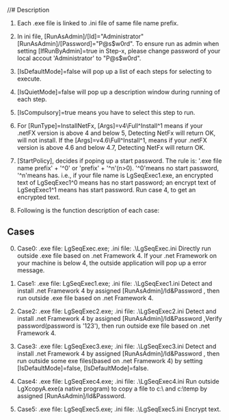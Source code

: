 //# Description

1. Each .exe file is linked to .ini file of same file name prefix. 

2. In ini file, [RunAsAdmin]/[Id]="Administrator"  [RunAsAdmin]/[Password]="P@s$w0rd". 
To ensure run as admin when setting [IfRunByAdmin]=true in Step-x, please change  password of your local accout 'Administrator' to  "P@s$w0rd".

3. [IsDefaultMode]=false will pop up a list of each steps for selecting to execute.

4. [IsQuietMode]=false will pop up a description window during running of each step.

5. [IsCompulsory]=true means you have to select this step to run. 

6. For [RunType]=InstallNetFx, [Args]=v4\Full^Install^1 means if your .netFX version is above 4 and below 5, Detecting NetFx will return OK, will not install. 
   If the  [Args]=v4.6\Full^Install^1, means if your .netFX version is above 4.6 and below 4.7, Detecting NetFx will return OK.

7. [StartPolicy], decides if poping up a start password. The rule is: '.exe file name prefix' + '^0' or 'prefix' + '^n'(n>0). '^0'means no start password, '^n'means has.
   i.e., if your file name is LgSeqExec1.exe, an encrypted text of LgSeqExec1^0 means has no start password; an encrypt text of LgSeqExec1^1 means has start password.
   Run case 4, to get an encrypted text.
 
8. Following is the function description of each case:

## Cases
0. Case0: .exe file: LgSeqExec.exe; .ini file: .\LgSeqExec.ini
	Directly run outside .exe file based on .net Framework 4. If your .net Framework on your machine is below 4, the outside application will pop up a error message.

1. Case1: .exe file: LgSeqExec1.exe; .ini file: .\LgSeqExec1.ini
	Detect and install .net Framework 4 by assigned [RunAsAdmin]/Id&Password , then run outside .exe file based on .net Framework 4. 

2. Case2: .exe file: LgSeqExec2.exe; .ini file: .\LgSeqExec2.ini 
	Detect and install .net Framework 4 by assigned [RunAsAdmin]/Id&Password ,Verify password(password is '123'), then run outside exe file based on .net Framework 4. 

3. Case3: .exe file: LgSeqExec3.exe; .ini file: .\LgSeqExec3.ini 
	Detect and install .net Framework 4 by assigned [RunAsAdmin]/Id&Password , then run outside some exe files(based on .net Framework 4) by setting [IsDefaultMode]=false, [IsDefaultMode]=false.
	
4. Case4: .exe file: LgSeqExec4.exe; .ini file: .\LgSeqExec4.ini 
	Run outside LgXcopyA.exe(a native program) to copy a file to c:\ and c:\temp by assigned [RunAsAdmin]/Id&Password.  

5. Case5: .exe file: LgSeqExec5.exe; .ini file: .\LgSeqExec5.ini 
	Encrypt text.
